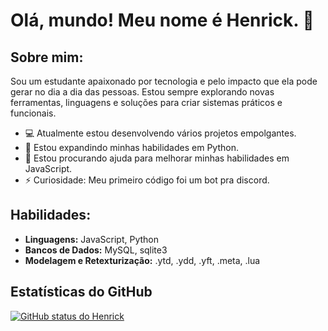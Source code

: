 # Olá, mundo! Meu nome é Henrick. 👋

## Sobre mim:
Sou um estudante apaixonado por tecnologia e pelo impacto que ela pode gerar no dia a dia das pessoas. Estou sempre explorando novas ferramentas, linguagens e soluções para criar sistemas práticos e funcionais.

- 💻 Atualmente estou desenvolvendo vários projetos empolgantes.
- 🌱 Estou expandindo minhas habilidades em Python.
- 🤔 Estou procurando ajuda para melhorar minhas habilidades em JavaScript.
- ⚡ Curiosidade: Meu primeiro código foi um bot pra discord.

## Habilidades:
- **Linguagens:** JavaScript, Python
- **Bancos de Dados:** MySQL, sqlite3
- **Modelagem e Retexturização:** .ytd, .ydd, .yft, .meta, .lua

## Estatísticas do GitHub
[![GitHub status do Henrick](https:/github-readme-stats-five-sepia-61.vercel.app/api?username=P-Henrick&show_icons=true&theme=transparent&title_color=324aa8&icon_color=324aa8&text_color=324aa8cache_seconds=6600)](https://github.com/P-Henrick/github-readme-stats)
